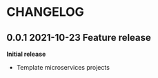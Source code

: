 # CHANGELOG

## 0.0.1 2021-10-23 Feature release
**Initial release**
- Template microservices projects
